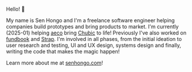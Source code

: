 Hello! 👋

My name is Sen Hongo and I'm a freelance software engineer helping companies build prototypes and bring products to market. I'm currently (2025-01) helping [aeco] bring [Chubic] to life! Previously I've also worked on [fundbook](https://fundbook.co.jp) and [Strap](https://product.strap.app). I'm involved in all phases, from the initial ideation to user research and testing, UI and UX design, systems design and finally, writing the code that makes the magic happen!

Learn more about me at [senhongo.com](https://senhongo.com)!


[aeco]: https://aeco.co.jp
[Chubic]: https://chubic.com
[fundbook]: https://fundbook.co.jp
[Strap]: https://product.strap.app
